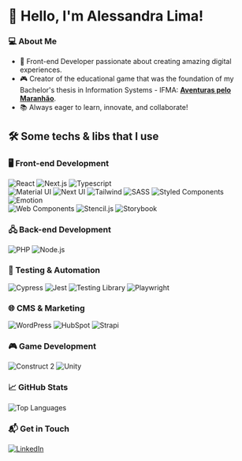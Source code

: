 # 🌟 Hello, I'm Alessandra Lima!

### 💻 About Me
- 🚀 Front-end Developer passionate about creating amazing digital experiences.  
- 🎮 Creator of the educational game that was the foundation of my Bachelor's thesis in Information Systems - IFMA: [**Aventuras pelo Maranhão**](https://aventurasnoma.com).  
- 📚 Always eager to learn, innovate, and collaborate!  


    
## 🛠️ Some techs & libs that I use
### 🖥️ Front-end Development
![React](https://img.shields.io/badge/-React-61DAFB?logo=react&logoColor=white&style=flat) ![Next.js](https://img.shields.io/badge/-Next.js-000000?logo=next.js&logoColor=white&style=flat)  ![Typescript](https://img.shields.io/badge/-Typescript-3178C6?logo=typescript&logoColor=white&style=flat)  
![Material UI](https://img.shields.io/badge/-Material--UI-007FFF?logo=mui&logoColor=white&style=flat) ![Next UI](https://img.shields.io/badge/-Next--UI-000000?logo=nextui&logoColor=white&style=flat)  ![Tailwind](https://img.shields.io/badge/-Tailwind%20CSS-38B2AC?logo=tailwindcss&logoColor=white&style=flat)  ![SASS](https://img.shields.io/badge/-SASS-CC6699?logo=sass&logoColor=white&style=flat)  ![Styled Components](https://img.shields.io/badge/-Styled%20Components-DB7093?logo=styled-components&logoColor=white&style=flat)  ![Emotion](https://img.shields.io/badge/-Emotion-FF2A00?logo=emotion&logoColor=white&style=flat)  
![Web Components](https://img.shields.io/badge/-Web%20Components-29ABE2?logo=html5&logoColor=white&style=flat) ![Stencil.js](https://img.shields.io/badge/-Stencil.js-FFCA28?logo=stencil&logoColor=black&style=flat)  ![Storybook](https://img.shields.io/badge/-Storybook-FF4785?logo=storybook&logoColor=white&style=flat)  

### 🖧 Back-end Development
![PHP](https://img.shields.io/badge/-PHP-777BB4?logo=php&logoColor=white&style=flat) ![Node.js](https://img.shields.io/badge/-Node.js-339933?logo=node.js&logoColor=white&style=flat)  

### 🧪 Testing & Automation
![Cypress](https://img.shields.io/badge/-Cypress-17202C?logo=cypress&logoColor=white&style=flat)  ![Jest](https://img.shields.io/badge/-Jest-C21325?logo=jest&logoColor=white&style=flat)  ![Testing Library](https://img.shields.io/badge/-Testing_Library-E33332?logo=TestingLibrary&logoColor=white&style=flat)  ![Playwright](https://img.shields.io/badge/-Playwright-45ba4b?logo=playwright&logoColor=white&style=flat) 

### 🌐 CMS & Marketing
![WordPress](https://img.shields.io/badge/-WordPress-21759B?logo=wordpress&logoColor=white&style=flat) ![HubSpot](https://img.shields.io/badge/-HubSpot-FF7A59?logo=hubspot&logoColor=white&style=flat) ![Strapi](https://img.shields.io/badge/-Strapi-2F2E8B?logo=strapi&logoColor=white&style=flat)

### 🎮 Game Development
![Construct 2](https://img.shields.io/badge/-Construct_2-00FFDA?logo=construct3&logoColor=black&fontColor=black&style=flat)  ![Unity](https://img.shields.io/badge/-Unity-FFFFFF?logo=unity&logoColor=black&style=flat)  

### 📈 GitHub Stats
![Top Languages](https://github-readme-stats.vercel.app/api/top-langs/?username=alexiakidd&layout=compact&theme=radical)  

### 📬 Get in Touch
[![LinkedIn](https://img.shields.io/badge/-LinkedIn-blue?logo=linkedin&logoColor=white)](https://www.linkedin.com/in/alessandralima/)  
